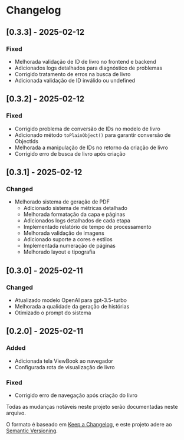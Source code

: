 # Changelog

## [0.3.3] - 2025-02-12

### Fixed
- Melhorada validação de ID de livro no frontend e backend
- Adicionados logs detalhados para diagnóstico de problemas
- Corrigido tratamento de erros na busca de livro
- Adicionada validação de ID inválido ou undefined

## [0.3.2] - 2025-02-12

### Fixed
- Corrigido problema de conversão de IDs no modelo de livro
- Adicionado método `toPlainObject()` para garantir conversão de ObjectIds
- Melhorada a manipulação de IDs no retorno da criação de livro
- Corrigido erro de busca de livro após criação

## [0.3.1] - 2025-02-12

### Changed
- Melhorado sistema de geração de PDF
  - Adicionado sistema de métricas detalhado
  - Melhorada formatação da capa e páginas
  - Adicionados logs detalhados de cada etapa
  - Implementado relatório de tempo de processamento
  - Melhorada validação de imagens
  - Adicionado suporte a cores e estilos
  - Implementada numeração de páginas
  - Melhorado layout e tipografia

## [0.3.0] - 2025-02-11

### Changed
- Atualizado modelo OpenAI para gpt-3.5-turbo
- Melhorada a qualidade da geração de histórias
- Otimizado o prompt do sistema

## [0.2.0] - 2025-02-11

### Added
- Adicionada tela ViewBook ao navegador
- Configurada rota de visualização de livro

### Fixed
- Corrigido erro de navegação após criação do livro

Todas as mudanças notáveis neste projeto serão documentadas neste arquivo.

O formato é baseado em [Keep a Changelog](https://keepachangelog.com/pt-BR/1.0.0/),
e este projeto adere ao [Semantic Versioning](https://semver.org/lang/pt-BR/).